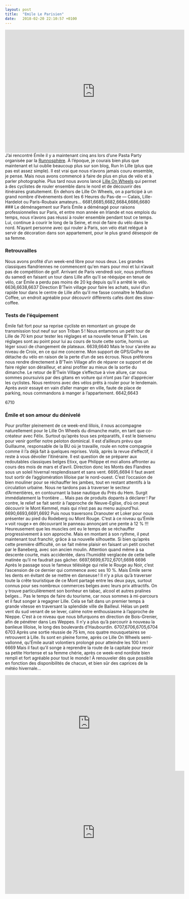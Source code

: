 ```yaml
---
layout: post
title:  "Emile Le Parisien"
date:   2018-02-20 22:10:57 +0100
---
```

<iframe height='405' width='590' frameborder='0' allowtransparency='true' scrolling='no' src='https://www.strava.com/activities/1437375761/embed'></iframe>
J’ai rencontré Émile il y a maintenant cinq ans lors d’une Pasta Party organisée par la <a href="https://www.runnosphere.org/">Runnosphère</a>.
À l’époque, je courais bien plus que maintenant et lui oublie beaucoup plus sur son blog, Run In Lille (plus que pas est assez simple). Il est vrai que nous n’avons jamais couru ensemble, je pense. Mais nous avons commencé à faire de plus en plus de vélo et à parler photographie.
Plus tard nous avons lancé <a href="https://www.strava.com/clubs/123845">Lille On Wheels</a> qui permet à des cyclistes de rouler ensemble dans le nord et de découvrir des itinéraires gratuitement. En dehors de Lille On Wheels, on a participé à un grand nombre d’événements dont les 6 Heures du Pas-de — Calais, Lille-Hardelot ou Paris-Roubaix amateurs...
6681,6685,6682,6684,6686,6680
### Le déménagement sur Paris
Émile a déménagé pour raisons professionnelles sur Paris, et entre mon année en Irlande et nos emplois du temps, nous n’avons pas réussi à rouler ensemble pendant tout ce temps. Lui, continue à courir le long de la Seine, et moi de faire du vélo dans le nord. N’ayant personne avec qui rouler à Paris, son vélo était relégué à servir de décoration dans son appartement, pour le plus grand désespoir de sa femme.

### Retrouvailles
Nous avons profité d’un week-end libre pour nous deux. Les grandes classiques flandriennes ne commencent qu'en mars pour moi et lui n’avait pas de compétition de golf. Arrivant de Paris vendredi soir, nous profitons du samedi en faisant un tour dans Lille afin qu’il se rééquipe en tenue de vélo, car Émile a perdu pas moins de 20 kg depuis qu’il a arrêté le vélo.
6636,6638,6637
Direction B’Twin village pour faire les achats, suivi d’un rapide tour dans le centre de Lille afin qu’il me fasse connaître le Madison Coffee, un endroit agréable pour découvrir différents cafés dont des slow-coffee.

### Tests de l’équipement
Émile fait fort pour sa reprise cycliste en remontant un groupe de transmission tout neuf sur son Triban 5 !
Nous entamons un petit tour de Lille de 70 km pour tester les réglages et sa nouvelle tenue B’Twin. Les réglages sont au point pour lui au cours de toute cette sortie, hormis un léger souci de changement de plateaux.
6639,6640
Mais le tour s’arrête au niveau de Croix, en ce qui me concerne. Mon support de GPS/GoPro se détache du vélo en raison de la perte d’un de ses écrous. Nous préférons nous rendre directement à B’Twin Village afin de réparer ce support et de faire régler son dérailleur, et ainsi profiter au mieux de la sortie du dimanche.
Le retour de B’Twin Village s’effectue à vive allure, car nous sommes poursuivis par des gitans en voiture qui n’ont pas l’air d’apprécier les cyclistes. Nous rentrons avec des vélos prêts à rouler pour le lendemain.
Après avoir essayé en vain d’aller manger en ville, faute de place de parking, nous commandons à manger à l’appartement.
6642,6643


6710
### Émile et son amour du dénivelé
Pour profiter pleinement de ce week-end lillois, il nous accompagne naturellement pour le Lille On Wheels du dimanche matin, en tant que co-créateur avec Félix.
Surtout qu’après tous ses préparatifs, il est le bienvenu pour venir gonfler notre peloton dominical.
Il est d’ailleurs prévu que Guillaume, responsable de la BU où je travaille, roule en notre compagnie comme il l’a déjà fait à quelques reprises.
Voilà, après la revue d’effectif, il reste à vous dévoiler l’itinéraire.
Il est question de se préparer aux redoutables classiques belges Etixx, que Philippe et moi allons affronter au cours des mois de mars et d’avril.
Direction donc les Monts des Flandres sous un soleil hivernal resplendissant et sans vent.
6695,6694
Il faut avant tout sortir de l’agglomération lilloise par le nord-ouest.
C’est l’occasion de bien mouliner pour se réchauffer les jambes, tout en restant attentifs à la circulation urbaine.
Nous ne tardons pas à traverser le secteur d’Armentières, en contournant la base nautique du Prés du Hem.
Surgit immédiatement la frontière ... Mais pas de produits dopants à déclarer !
Par contre, le relief se fait sentir à l’approche de Neuve-Eglise, d’où on peut découvrir le Mont Kemmel, mais qui n’est pas au menu aujourd’hui.
6690,6693,6691,6692
Puis nous traversons Dranouter et Loker pour nous présenter au pied du Rodeberg ou Mont Rouge.
C’est à ce niveau qu’Émile « voit rouge » en découvrant le panneau annonçant une pente à 12 %  !!!
Heureusement que les muscles ont eu le temps de se réchauffer progressivement à son approche.
Mais en montant à son rythme, il peut maintenant tout franchir, grâce à sa nouvelle silhouette.
Si bien qu’après cette première difficulté, on se fait même plaisir en faisant un petit crochet par le Baneberg, avec son ancien moulin.
Attention quand même à sa descente courte, mais accidentée, dans l’humidité verglacée de cette belle matinée qu’il ne faudrait pas gâcher.
6697,6699,6702,6701,6698
6696
Après le passage sous le fameux télésiège qui relie le Rouge au Noir, c’est l’ascension de ce dernier qui commence avec ses 10 %.
Mais Émile serre les dents en évitant de se mettre en danseuse !
Il n’y a plus qu’à traverser toute la crête touristique de ce Mont partagé entre les deux pays, surtout connus pour ses nombreux commerces belges avec leurs prix attractifs.
On y trouve particulièrement son bonheur en tabac, alcool et autres pralines belges...
Pas le temps de faire du tourisme, car nous sommes à mi-parcours et il faut songer à regagner Lille.
Cela se fait dans un premier temps à grande vitesse en traversant la splendide ville de Bailleul.
Hélas un petit vent du sud venant de se lever, calme notre enthousiasme à l’approche de Nieppe.
C’est à ce niveau que nous bifurquons en direction de Bois-Grenier, afin de pénétrer dans Les Weppes.
Il n’y a plus qu’à parcourir à nouveau la banlieue lilloise, le long des boulevards d’Haubourdin.
6707,6706,6705,6704
6703
Après une sortie réussie de 75 km, nos quatre mousquetaires se retrouvent à Lille.
Ils sont en pleine forme, après ce Lille On Wheels semi-vallonné, qu’Émile aurait volontiers prolongé pour atteindre les 100 km !
6669
Mais il faut qu’il songe à reprendre la route de la capitale pour revoir sa petite Hortense et sa femme chérie, après ce week-end nordiste bien rempli et fort agréable pour tout le monde !
À renouveler dès que possible en fonction des disponibilités de chacun, et bien sûr des caprices de la météo hivernale...

<center><iframe src="https://www.youtube.com/embed/sbHChTRsDRs" width="560" height="315" frameborder="0" allowfullscreen="allowfullscreen" data-mce-fragment="1"></iframe></center><center><iframe src="https://www.strava.com/activities/1413473527/embed/1e3743a336e18354136c0ea2fcc6812c6f07c5e2" width="590" height="405" frameborder="0" scrolling="no" data-mce-fragment="1"></iframe></center>